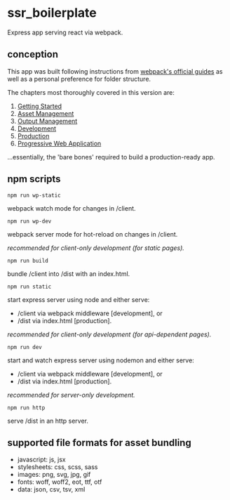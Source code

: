 # ssr_boilerplate

Express app serving react via webpack.

## conception

This app was built following instructions from [webpack's official guides](https://webpack.js.org/guides/) as well as a personal preference for folder structure.

The chapters most thoroughly covered in this version are:

1. [Getting Started](https://webpack.js.org/guides/getting-started/)
2. [Asset Management](https://webpack.js.org/guides/asset-management/)
3. [Output Management](https://webpack.js.org/guides/output-management/)
4. [Development](https://webpack.js.org/guides/development/)
5. [Production](https://webpack.js.org/guides/production/)
6. [Progressive Web Application](https://webpack.js.org/guides/progressive-web-application/)

...essentially, the 'bare bones' required to build a production-ready app.

## npm scripts

`npm run wp-static`

webpack watch mode for changes in /client.

`npm run wp-dev`

webpack server mode for hot-reload on changes in /client.

_recommended for client-only development (for static pages)._

`npm run build`

bundle /client into /dist with an index.html.

`npm run static`

start express server using node and either serve:

- /client via webpack middleware [development], or
- /dist via index.html [production].

_recommended for client-only development (for api-dependent pages)._

`npm run dev`

start and watch express server using nodemon and either serve:

- /client via webpack middleware [development], or
- /dist via index.html [production].

_recommended for server-only development._

`npm run http`

serve /dist in an http server.

## supported file formats for asset bundling

- javascript: js, jsx
- stylesheets: css, scss, sass
- images: png, svg, jpg, gif
- fonts: woff, woff2, eot, ttf, otf
- data: json, csv, tsv, xml
